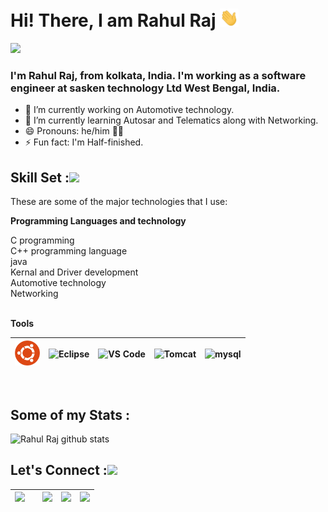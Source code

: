 <h1>Hi! There, I am <a>Rahul Raj</a> <img  src="https://raw.githubusercontent.com/ABSphreak/ABSphreak/master/gifs/Hi.gif" width="30px"></h1>

![](https://komarev.com/ghpvc/?username=raj2029rahul&color=dc143c)

<h3>I'm Rahul Raj, from kolkata, India. I'm working as a software engineer at sasken technology Ltd West Bengal, India.</h3>


- 🔭 I’m currently working on Automotive technology.
- 🌱 I’m currently learning Autosar and Telematics along with Networking.
- 😄 Pronouns: he/him  🧑🏻
- ⚡ Fun fact: I'm Half-finished.

## Skill Set :<img src="https://img.icons8.com/officel/16/000000/flex-biceps.png"/>

These are some of the major technologies that I use:

**Programming Languages and technology**

C programming<br>
C++ programming language<br>
java<br>
Kernal and Driver development<br>
Automotive technology<br>
Networking<br> 
<br>



**Tools**

<img title="Ubuntu" alt="Ubuntu" width="40px" src="https://raw.githubusercontent.com/github/explore/master/topics/ubuntu/ubuntu.png">|<img  title="Eclipse" src="https://img.icons8.com/ios-filled/50/000000/java-eclipse.png"/>|<img title="VS Code" alt="VS Code" width="40px" src="https://img.icons8.com/fluent/48/000000/visual-studio-code-2019.png">|<img title="Tomcat" src="https://img.icons8.com/color/48/000000/tomcat.png"/>|<img title="mysql" src="https://img.icons8.com/color/50/000000/mysql-logo.png"/>|
|--|--|--|--|--|
<br>

## Some of my Stats :

![Rahul Raj github stats](https://github-readme-stats.vercel.app/api?username=raj2029rahul&show_icons=true&theme=tokyonight)
<br>

## Let's Connect :<img src="https://img.icons8.com/emoji/25/000000/handshake-light-skin-tone.png"/>

<a href="https://www.linkedin.com/in/rahul-raj-62621b195/"><img src="https://cdn2.iconfinder.com/data/icons/social-media-2285/512/1_Linkedin_unofficial_colored_svg-128.png" width="40"></a>||<a href="https://www.facebook.com/Rahulraj7139"><img src="https://cdn1.iconfinder.com/data/icons/social-media-2285/512/Colored_Facebook3_svg-128.png" width="40"></a>|<a href="mailto:rahulrajkumar7239@gmail.com"><img src="https://image.flaticon.com/icons/svg/281/281769.svg" width="40"></a>|<a href="https://www.instagram.com/rahul2029raj/"><img src="https://cdn2.iconfinder.com/data/icons/social-media-2285/512/1_Instagram_colored_svg_1-128.png" width="40"></a>
|--|--|--|--|--|
